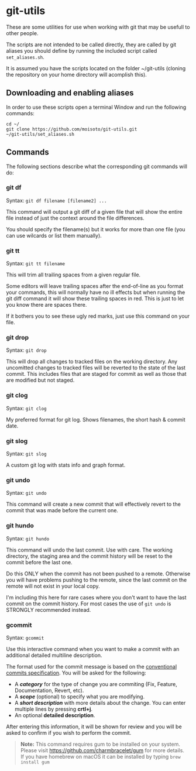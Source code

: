 # git-utils

These are some utilities for use when working with git that may be usefull to other people.

The scripts are not intended to be called directly, they are called by git aliases you should define by running the included script called `set_aliases.sh`.

It is assumed you have the scripts located on the folder ~/git-utils (cloning the repository on your home directory will acomplish this).

## Downloading and enabling aliases

In order to use these scripts open a terminal Window and run the following commands:

```shell
cd ~/
git clone https://github.com/moisoto/git-utils.git
~/git-utils/set_aliases.sh
```

## Commands

The following sections describe what the corresponding git commands will do:

### git df

Syntax: `git df filename [filename2] ...`

This command will output a git diff of a given file that will show the entire file instead of just the context around the file differences.

You should specify the filename(s) but it works for more than one file (you can use wilcards or list them manually).

### git tt

Syntax: `git tt filename`

This will trim all trailing spaces from a given regular file.

Some editors will leave trailing spaces after the end-of-line as you format your commands, this will normally have no ill effects but when running the git diff command it will show these trailing spaces in red. This is just to let you know there are spaces there.

If it bothers you to see these ugly red marks, just use this command on your file.

### git drop

Syntax: `git drop`

This will drop all changes to tracked files on the working directory.
Any uncomitted changes to tracked files will be reverted to the state of the last commit.
This includes files that are staged for commit as well as those that are modified but not staged.

### git clog

Syntax: `git clog`

My preferred format for git log. Shows filenames, the short hash & commit date.

### git slog

Syntax: `git slog`

A custom git log with stats info and graph format.

### git undo

Syntax: `git undo`

This command will create a new commit that will effectively revert to the commit that was made before the current one.

### git hundo

Syntax: `git hundo`

This command will undo the last commit. Use with care. The working directory, the staging area and the commit history will be reset to the commit before the last one.

Do this ONLY when the commit has not been pushed to a remote. Otherwise you will have problems pushing to the remote, since the last commit on the remote will not exist in your local copy.

I'm including this here for rare cases where you don't want to have the last commit on the commit history. For most cases the use of `git undo` is STRONGLY recommended instead.

### gcommit

Syntax: `gcommit`

Use this interactive command when you want to make a commit with an additional detailed multiline description.

The format used for the commit message is based on the [conventional commits specification](https://www.conventionalcommits.org/en/v1.0.0/#summary).
You will be asked for the following:

- A **_category_** for the type of change you are commiting (Fix, Feature, Documentation, Revert, etc).
- A **_scope_** (optional) to specify what you are modifying.
- A **_short description_** with more details about the change. You can enter multiple lines by pressing **crtl+j**.
- An optional **detailed description**.

After entering this information, it will be shown for review and you will be asked to confirm if you wish to perform the commit.

> **Note:**
>     This command requires gum to be installed on your system.<br>
>     Please visit https://github.com/charmbracelet/gum for more details.<br>
>     If you have homebrew on macOS it can be installed by typing `brew install gum`
